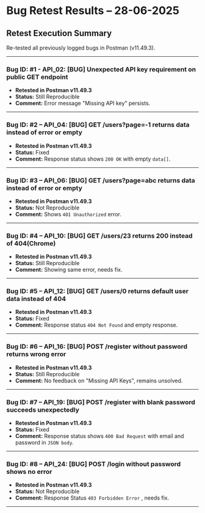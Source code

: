 # Bug Retest Results – 28-06-2025

## Retest Execution Summary
Re-tested all previously logged bugs in Postman (v11.49.3).

---

### Bug ID: #1 - API_02: [BUG] Unexpected API key requirement on public GET endpoint
- **Retested in Postman v11.49.3**  
- **Status:** Still Reproducible  
- **Comment:** Error message "Missing API key" persists.

---

### Bug ID: #2 – API_04: [BUG] GET /users?page=-1 returns data instead of error or empty
- **Retested in Postman v11.49.3**  
- **Status:** Fixed  
- **Comment:** Response status shows `200 OK` with empty `data[]`.

---

### Bug ID: #3 – API_06: [BUG] GET /users?page=abc returns data instead of error or empty
- **Retested in Postman v11.49.3**  
- **Status:** Not Reproducible  
- **Comment:** Shows `401 Unauthorized` error.

---

### Bug ID: #4 – API_10: [BUG] GET /users/23 returns 200 instead of 404(Chrome)
- **Retested in Postman v11.49.3**  
- **Status:** Still Reproducible  
- **Comment:** Showing same error, needs fix.

---

### Bug ID: #5 – API_12: [BUG] GET /users/0 returns default user data instead of 404
- **Retested in Postman v11.49.3**  
- **Status:** Fixed  
- **Comment:** Response status `404 Not Found` and empty response.

---

### Bug ID: #6 – API_16: [BUG] POST /register without password returns wrong error
- **Retested in Postman v11.49.3**  
- **Status:** Still Reproducible  
- **Comment:** No feedback on "Missing API Keys", remains unsolved.

---

### Bug ID: #7 – API_19: [BUG] POST /register with blank password succeeds unexpectedly
- **Retested in Postman v11.49.3**  
- **Status:** Fixed  
- **Comment:** Response status shows `400 Bad Request` with email and password in `JSON body`.

---

### Bug ID: #8 – API_24: [BUG] POST /login without password shows no error
- **Retested in Postman v11.49.3**  
- **Status:** Not Reproducible  
- **Comment:** Response Status `403 Forbidden Error` , needs fix.

---
 


